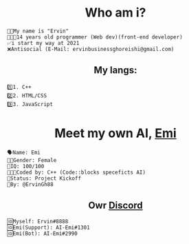 <h1 align="center">
Who am i?
</h1>

```           
🖖🏼My name is "Ervin" 
👨🏻‍💻14 years old programmer (Web dev)(front-end developer)
✅i start my way at 2021
❌Antisocial (E-Mail: ervinbusinessghoreishi@gmail.com)
```
<h2 align="center">
My langs: 
</h2>

```
1️⃣1. C++
2️⃣2. HTML/CSS
3️⃣3. JavaScript
```

<h1 align="center">
Meet my own AI, <a title="Emi's repository" href="https://github.com/ErvinGh88/AI-Emi"> Emi </a>
</h1>

```
🗣Name: Emi
👩🏻Gender: Female
🧠IQ: 100/100
👨🏻‍💻Coded by: C++ (Code::blocks speceficts AI)
📌Status: Project Kickoff
👥By: @ErvinGh88
```
<h2 align="center">
  Owr <a title="DarkPlanet" href="https://discord.gg/ajr4J9ZqET">Discord</a>
</h2>

```
🆔Myself: Ervin#8888
🆔Emi(Support): AI-Emi#1301
🆔Emi(Bot): AI-Emi#2990
```
